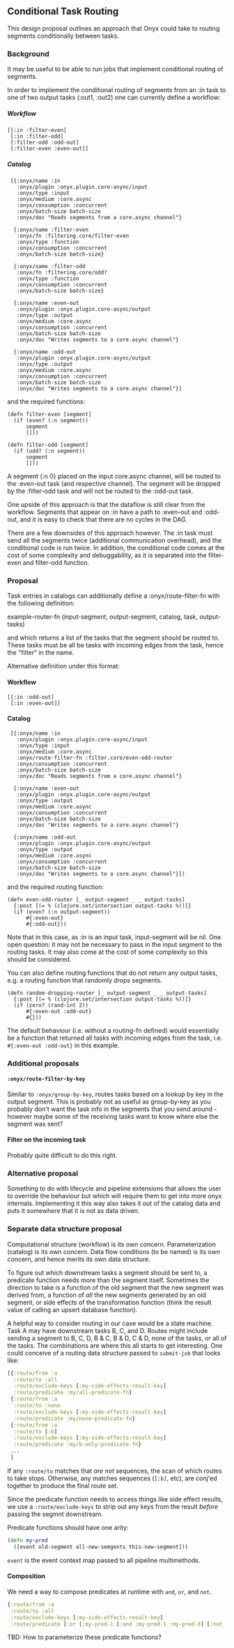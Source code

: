 ## Conditional Task Routing

This design proposal outlines an approach that Onyx could take to routing
segments conditionally between tasks.

### Background

It may be useful to be able to run jobs that implement conditional routing of segments.

In order to implement the conditional routing of segments from an :in task to
one of two output tasks (:out1, :out2) one can currently define a workflow:

##### Workflow
```
[[:in :filter-even] 
 [:in :filter-odd] 
 [:filter-odd :odd-out] 
 [:filter-even :even-out]]
```

##### Catalog
```
 [{:onyx/name :in
   :onyx/plugin :onyx.plugin.core-async/input
   :onyx/type :input
   :onyx/medium :core.async
   :onyx/consumption :concurrent
   :onyx/batch-size batch-size
   :onyx/doc "Reads segments from a core.async channel"}

  {:onyx/name :filter-even
   :onyx/fn :filtering.core/filter-even
   :onyx/type :function
   :onyx/consumption :concurrent
   :onyx/batch-size batch-size}

  {:onyx/name :filter-odd
   :onyx/fn :filtering.core/odd?
   :onyx/type :function
   :onyx/consumption :concurrent
   :onyx/batch-size batch-size}

  {:onyx/name :even-out
   :onyx/plugin :onyx.plugin.core-async/output
   :onyx/type :output
   :onyx/medium :core.async
   :onyx/consumption :concurrent
   :onyx/batch-size batch-size
   :onyx/doc "Writes segments to a core.async channel"}

  {:onyx/name :odd-out
   :onyx/plugin :onyx.plugin.core-async/output
   :onyx/type :output
   :onyx/medium :core.async
   :onyx/consumption :concurrent
   :onyx/batch-size batch-size
   :onyx/doc "Writes segments to a core.async channel"}]
```

and the required functions:

```
(defn filter-even [segment]
  (if (even? (:n segment))
      segment
      []))

(defn filter-odd [segment]
  (if (odd? (:n segment))
      segment
      []))
```

A segment {:n 0} placed on the input core.async channel, will be routed to the
:even-out task (and respective channel). The segment will be dropped by the
:filter-odd task and will not be routed to the :odd-out task.

One upside of this approach is that the dataflow is still clear from the
workflow. Segments that appear on :in have a path to :even-out and :odd-out,
and it is easy to check that there are no cycles in the DAG.

There are a few downsides of this approach however. The :in task must send all
the segments twice (additional communication overhead), and the conditional
code is run twice. In addition, the conditional code comes at the cost of some
complexity and debuggability, as it
is separated into the filter-even and filter-odd function.

### Proposal

Task entries in catalogs can additionally define a :onyx/route-filter-fn
with the following definition:

example-router-fn (input-segment, output-segment, catalog, task, output-tasks) 

and which returns a list of the tasks that the segment should be routed to.
These tasks must be all be  tasks with incoming edges from the task, hence the
"filter" in the name.

Alternative definition under this format:


#### Workflow
```
[[:in :odd-out] 
 [:in :even-out]]
```

#### Catalog
```
 [{:onyx/name :in
   :onyx/plugin :onyx.plugin.core-async/input
   :onyx/type :input
   :onyx/medium :core.async
   :onyx/route-filter-fn :filter.core/even-odd-router
   :onyx/consumption :concurrent
   :onyx/batch-size batch-size
   :onyx/doc "Reads segments from a core.async channel"}

  {:onyx/name :even-out
   :onyx/plugin :onyx.plugin.core-async/output
   :onyx/type :output
   :onyx/medium :core.async
   :onyx/consumption :concurrent
   :onyx/batch-size batch-size
   :onyx/doc "Writes segments to a core.async channel"}

  {:onyx/name :odd-out
   :onyx/plugin :onyx.plugin.core-async/output
   :onyx/type :output
   :onyx/medium :core.async
   :onyx/consumption :concurrent
   :onyx/batch-size batch-size
   :onyx/doc "Writes segments to a core.async channel"}])
```

and the required routing function:

```
(defn even-odd-router [_ output-segment _ _ output-tasks]
  {:post [(= % (clojure.set/intersection output-tasks %))]}
  (if (even? (:n output-segment))
      #{:even-out}
      #{:odd-out}))
```

Note that in this case, as :in is an input task, input-segment will be nil. One
open question: it may not be necessary to pass in the input segment to the
routing tasks. It may also come at the cost of some complexity so this should
be considered. 

You can also define routing functions that do not return any output tasks, e.g.
a routing function that randomly drops segments.

```
(defn random-dropping-router [_ output-segment _ _ output-tasks]
  {:post [(= % (clojure.set/intersection output-tasks %))]}
  (if (zero? (rand-int 2))
      #{:even-out :odd-out}
      #{}))
```

The default behaviour (i.e. without a routing-fn defined) would essentially be
a function that returned all tasks with incoming edges from the task, i.e.
``` #{:even-out :odd-out} ``` 
in this example.

### Additional proposals

#### ``` :onyx/route-filter-by-key ```

Similar to ``` :onyx/group-by-key ```, routes tasks based on a lookup by key in
the output segment. This is probably not as useful as group-by-key as you probably
don't want the task info in the segments that you send around - however maybe
some of the receiving tasks want to know where else the segment was sent?

#### Filter on the incoming task

Probably quite difficult to do this right.

### Alternative proposal

Something to do with lifecycle and pipeline extensions that allows the user to
override the behaviour but which will require them to get into more onyx
internals. Implementing it this way also takes it out of the catalog data and
puts it somewhere that it is not as data driven.

### Separate data structure proposal

Computational structure (workflow) is its own concern. Parameterization (catalog) is its own concern. Data flow conditions (to be named) is its own concern, and hence merits its own data structure.

To figure out which downstream tasks a segment should be sent to, a predicate function needs more than the segment itself. Sometimes the direction to take is a function of the old segment that the new segment was derived from, a function of *all* the new segments generated by an old segment, or side effects of the transformation function (think the result value of calling an upsert database function).

A helpful way to consider routing in our case would be a state machine. Task A may have downstream tasks B, C, and D. Routes might include sending a segment to B, C, D, B & C, B & D, C & D, none of the tasks, or all of the tasks. The combinations are where this all starts to get interesting. One could conceive of a routing data structure passed to `submit-job` that looks like:

```clojure
[{:route/from :a
  :route/to :all
  :route/exclude-keys [:my-side-effects-result-key]
  :route/predicate :my/all-predicate-fn}
 {:route/from :a
  :route/to :none
  :route/exclude-keys [:my-side-effects-result-key]
  :route/predicate :my/none-predicate-fn}
 {:route/from :a
  :route/to [:b]
  :route/exclude-keys [:my-side-effects-result-key]
  :route/predicate :my/b-only-predicate-fn}
 ...
 ]
```

If any `:route/to` matches that *are not* sequences, the scan of which routes to take stops. Otherwise, any matches sequences (`[:b]`, etc), are conj'ed together to produce the final route set.

Since the predicate function needs to access things like side effect results, we use a `:route/exclude-keys` to strip out any keys from the result *before* passing the segmnt downstream.

Predicate functions should have one arity:

```clojure
(defn my-pred
  ([event old-segment all-new-semgents this-new-segment]))
```

`event` is the event context map passed to all pipeline multimethods.

#### Composition

We need a way to compose predicates at runtime with `and`, `or`, and `not`.

```clojure
{:route/from :a
 :route/to :all
 :route/exclude-keys [:my-side-effects-result-key]
 :route/predicate [:or [:my-pred-1 [:and :my-pred-1 :my-pred-3] [:not :my-pred-4]]]}
```

TBD: How to parameterize these predicate functions?
